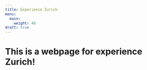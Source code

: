 ```yaml
---
title: Experience Zurich
menu:
  main:
    weight: 40
draft: true
---
```


# This is a webpage for experience Zurich!